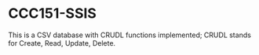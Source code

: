 # CCC151-SSIS
This is a CSV database with CRUDL functions implemented; CRUDL stands for Create, Read, Update, Delete.
